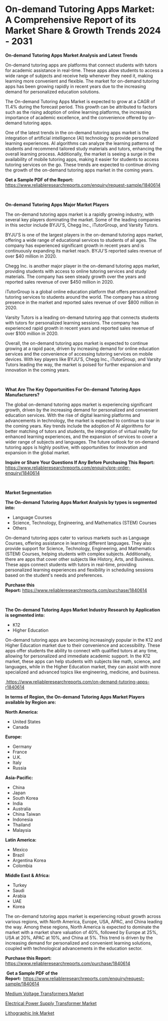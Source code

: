 <p><h1>On-demand Tutoring Apps Market: A Comprehensive Report of its Market Share & Growth Trends 2024 - 2031</h1></p><p><strong>On-demand Tutoring Apps Market Analysis and Latest Trends</strong></p>
<p><p>On-demand tutoring apps are platforms that connect students with tutors for academic assistance in real-time. These apps allow students to access a wide range of subjects and receive help whenever they need it, making learning more convenient and flexible. The market for on-demand tutoring apps has been growing rapidly in recent years due to the increasing demand for personalized education solutions.</p><p>The On-demand Tutoring Apps Market is expected to grow at a CAGR of 11.4% during the forecast period. This growth can be attributed to factors such as the rising adoption of online learning platforms, the increasing importance of academic excellence, and the convenience offered by on-demand tutoring apps. </p><p>One of the latest trends in the on-demand tutoring apps market is the integration of artificial intelligence (AI) technology to provide personalized learning experiences. AI algorithms can analyze the learning patterns of students and recommend tailored study materials and tutors, enhancing the overall learning process. Additionally, the market is seeing a surge in the availability of mobile tutoring apps, making it easier for students to access tutoring services on the go. These trends are expected to continue driving the growth of the on-demand tutoring apps market in the coming years.</p></p>
<p><strong>Get a Sample PDF of the Report:&nbsp;</strong> <a href="https://www.reliableresearchreports.com/enquiry/request-sample/1840614">https://www.reliableresearchreports.com/enquiry/request-sample/1840614</a></p>
<p>&nbsp;</p>
<p><strong>On-demand Tutoring Apps Major Market Players</strong></p>
<p><p>The on-demand tutoring apps market is a rapidly growing industry, with several key players dominating the market. Some of the leading companies in this sector include BYJU'S, Chegg Inc., iTutorGroup, and Varsity Tutors.</p><p>BYJU'S is one of the largest players in the on-demand tutoring apps market, offering a wide range of educational services to students of all ages. The company has experienced significant growth in recent years and is continuously expanding its market reach. BYJU'S reported sales revenue of over $40 million in 2020.</p><p>Chegg Inc. is another major player in the on-demand tutoring apps market, providing students with access to online tutoring services and study materials. The company has seen steady growth over the years and reported sales revenue of over $450 million in 2020.</p><p>iTutorGroup is a global online education platform that offers personalized tutoring services to students around the world. The company has a strong presence in the market and reported sales revenue of over $800 million in 2020.</p><p>Varsity Tutors is a leading on-demand tutoring app that connects students with tutors for personalized learning sessions. The company has experienced rapid growth in recent years and reported sales revenue of over $100 million in 2020.</p><p>Overall, the on-demand tutoring apps market is expected to continue growing at a rapid pace, driven by increasing demand for online education services and the convenience of accessing tutoring services on mobile devices. With key players like BYJU'S, Chegg Inc., iTutorGroup, and Varsity Tutors leading the way, the market is poised for further expansion and innovation in the coming years.</p></p>
<p>&nbsp;</p>
<p><strong>What Are The Key Opportunities For On-demand Tutoring Apps Manufacturers?</strong></p>
<p><p>The global on-demand tutoring apps market is experiencing significant growth, driven by the increasing demand for personalized and convenient education services. With the rise of digital learning platforms and advancements in technology, the market is expected to continue to soar in the coming years. Key trends include the adoption of AI algorithms for better matching of tutors and students, the integration of virtual reality for enhanced learning experiences, and the expansion of services to cover a wider range of subjects and languages. The future outlook for on-demand tutoring apps is highly positive, with opportunities for innovation and expansion in the global market.</p></p>
<p><strong>Inquire or Share Your Questions If Any Before Purchasing This Report:</strong> <a href="https://www.reliableresearchreports.com/enquiry/pre-order-enquiry/1840614">https://www.reliableresearchreports.com/enquiry/pre-order-enquiry/1840614</a></p>
<p>&nbsp;</p>
<p><strong>Market Segmentation</strong></p>
<p><strong>The On-demand Tutoring Apps Market Analysis by types is segmented into:</strong></p>
<p><ul><li>Language Courses</li><li>Science, Technology, Engineering, and Mathematics (STEM) Courses</li><li>Others</li></ul></p>
<p><p>On-demand tutoring apps cater to various markets such as Language Courses, offering assistance in learning different languages. They also provide support for Science, Technology, Engineering, and Mathematics (STEM) Courses, helping students with complex subjects. Additionally, there are apps that cover other subjects like History, Arts, and Business. These apps connect students with tutors in real-time, providing personalized learning experiences and flexibility in scheduling sessions based on the student's needs and preferences.</p></p>
<p><strong>Purchase this Report:&nbsp;</strong><a href="https://www.reliableresearchreports.com/purchase/1840614">https://www.reliableresearchreports.com/purchase/1840614</a></p>
<p>&nbsp;</p>
<p><strong>The On-demand Tutoring Apps Market Industry Research by Application is segmented into:</strong></p>
<p><ul><li>K12</li><li>Higher Education</li></ul></p>
<p><p>On-demand tutoring apps are becoming increasingly popular in the K12 and Higher Education market due to their convenience and accessibility. These apps offer students the ability to connect with qualified tutors at any time, allowing for personalized and immediate academic support. In the K12 market, these apps can help students with subjects like math, science, and languages, while in the Higher Education market, they can assist with more specialized and advanced topics like engineering, medicine, and business.</p></p>
<p><a href="https://www.reliableresearchreports.com/on-demand-tutoring-apps-r1840614">&nbsp;https://www.reliableresearchreports.com/on-demand-tutoring-apps-r1840614</a></p>
<p><strong>In terms of Region, the On-demand Tutoring Apps Market Players available by Region are:</strong></p>
<p>
    <p> <strong> North America: </strong>
        <ul>
            <li>United States</li>
            <li>Canada</li>
        </ul>
        </p> 
    <p> <strong> Europe: </strong>
        <ul>
            <li>Germany</li>
            <li>France</li>
            <li>U.K.</li>
            <li>Italy</li>
            <li>Russia</li>
        </ul>
        </p> 
    <p> <strong> Asia-Pacific: </strong>
        <ul>
            <li>China</li>
            <li>Japan</li>
            <li>South Korea</li>
            <li>India</li>
            <li>Australia</li>
            <li>China Taiwan</li>
            <li>Indonesia</li>
            <li>Thailand</li>
            <li>Malaysia</li>
        </ul>
        </p> 
    <p> <strong> Latin America: </strong>
        <ul>
            <li>Mexico</li>
            <li>Brazil</li>
            <li>Argentina Korea</li>
            <li>Colombia</li>
        </ul>
        </p> 
    <p> <strong> Middle East & Africa: </strong>
        <ul>
            <li>Turkey</li>
            <li>Saudi</li>
            <li>Arabia</li>
            <li>UAE</li>
            <li>Korea</li>
        </ul>
    </p>
    </p>
<p><p>The on-demand tutoring apps market is experiencing robust growth across various regions, with North America, Europe, USA, APAC, and China leading the way. Among these regions, North America is expected to dominate the market with a market share valuation of 40%, followed by Europe at 25%, USA at 20%, APAC at 10%, and China at 5%. This trend is driven by the increasing demand for personalized and convenient learning solutions, coupled with technological advancements in the education sector.</p></p>
<p><strong>Purchase this Report: </strong><a href="https://www.reliableresearchreports.com/purchase/1840614">https://www.reliableresearchreports.com/purchase/1840614</a></p>
<p>&nbsp;<strong>Get a Sample PDF of the Report:&nbsp;&nbsp;</strong><a href="https://www.reliableresearchreports.com/enquiry/request-sample/1840614">https://www.reliableresearchreports.com/enquiry/request-sample/1840614</a></p>
<p><strong></strong></p>
<p><p><a href="https://www.linkedin.com/pulse/medium-voltage-transformers-market-key-successful-business-fuabe?trackingId=4GMVSzc%2FLSlUSp%2B4oFLX6A%3D%3D">Medium Voltage Transformers Market</a></p><p><a href="https://www.linkedin.com/pulse/electrical-power-supply-transformer-market-analysis-its-h1wce?trackingId=7Feed9L1s1ChhqbEvIO6PQ%3D%3D">Electrical Power Supply Transformer Market</a></p><p><a href="https://www.linkedin.com/pulse/lithographic-ink-market-dynamics-2024-2031-also-its-trends-auple">Lithographic Ink Market</a></p></p>